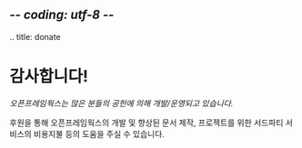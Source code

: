 ## -*- coding: utf-8 -*-
.. title: donate


<div class="page-left-medium">
<h1>감사합니다!</h1>

<em>오픈프레임웍스는 많은 분들의 공헌에 의해 개발/운영되고 있습니다.</em>

<p>후원을 통해 오픈프레임웍스의 개발 및 향상된 문서 제작, 프로젝트를 위한 서드파티 서비스의 비용지불 등의 도움을 주실 수 있습니다.</p>

</div>
